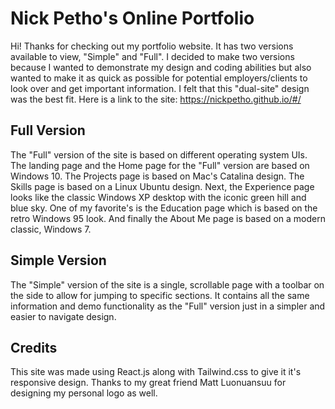 # Nick Petho's Online Portfolio

Hi! Thanks for checking out my portfolio website. It has two versions available to view, "Simple" and "Full". I decided to make two versions because I wanted to
demonstrate my design and coding abilities but also wanted to make it as quick as possible for potential employers/clients to look over and get important information.
I felt that this "dual-site" design was the best fit. Here is a link to the site: https://nickpetho.github.io/#/

## Full Version

The "Full" version of the site is based on different operating system UIs. The landing page and the Home page for the "Full" version are based on Windows 10.
The Projects page is based on Mac's Catalina design. The Skills page is based on a Linux Ubuntu design. Next, the Experience page looks like the classic Windows XP
desktop with the iconic green hill and blue sky. One of my favorite's is the Education page which is based on the retro Windows 95 look. And finally the About Me
page is based on a modern classic, Windows 7.

## Simple Version

The "Simple" version of the site is a single, scrollable page with a toolbar on the side to allow for jumping to specific sections. It contains all the same information and
demo functionality as the "Full" version just in a simpler and easier to navigate design.

## Credits

This site was made using React.js along with Tailwind.css to give it it's responsive design. Thanks to my great friend Matt Luonuansuu for designing my personal logo as well.
